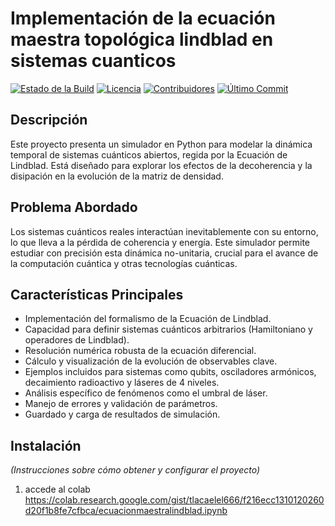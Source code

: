 # Implementación de la ecuación maestra topológica lindblad en sistemas cuanticos 

[![Estado de la Build](https://img.shields.io/badge/build-passing-brightgreen)](link_a_tu_pipeline_ci_si_tienes)
[![Licencia](https://img.shields.io/badge/license-MIT-blue.svg)](LICENSE)
[![Contribuidores](https://img.shields.io/github/contributors/tu_usuario_github/tu_repositorio)](https://github.com/tu_usuario_github/tu_repositorio/graphs/contributors)
[![Último Commit](https://img.shields.io/github/last-commit/tu_usuario_github/tu_repositorio)](https://github.com/tu_usuario_github/tu_repositorio/commits/main)


## Descripción
Este proyecto presenta un simulador en Python para modelar la dinámica temporal de sistemas cuánticos abiertos, regida por la Ecuación de Lindblad. Está diseñado para explorar los efectos de la decoherencia y la disipación en la evolución de la matriz de densidad.

## Problema Abordado

Los sistemas cuánticos reales interactúan inevitablemente con su entorno, lo que lleva a la pérdida de coherencia y energía. Este simulador permite estudiar con precisión esta dinámica no-unitaria, crucial para el avance de la computación cuántica y otras tecnologías cuánticas.

## Características Principales

*   Implementación del formalismo de la Ecuación de Lindblad.
*   Capacidad para definir sistemas cuánticos arbitrarios (Hamiltoniano y operadores de Lindblad).
*   Resolución numérica robusta de la ecuación diferencial.
*   Cálculo y visualización de la evolución de observables clave.
*   Ejemplos incluidos para sistemas como qubits, osciladores armónicos, decaimiento radioactivo y láseres de 4 niveles.
*   Análisis específico de fenómenos como el umbral de láser.
*   Manejo de errores y validación de parámetros.
*   Guardado y carga de resultados de simulación.

## Instalación

*(Instrucciones sobre cómo obtener y configurar el proyecto)*

1.  accede al colab https://colab.research.google.com/gist/tlacaelel666/f216ecc1310120260d20f1b8fe7cfbca/ecuacionmaestralindblad.ipynb
